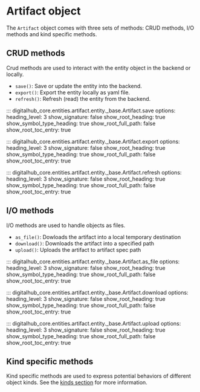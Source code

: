 # Artifact object

The `Artifact` object comes with three sets of methods: CRUD methods, I/O methods and kind specific methods.

## CRUD methods

Crud methods are used to interact with the entity object in the backend or locally.

- `save()`: Save or update the entity into the backend.
- `export()`: Export the entity locally as yaml file.
- `refresh()`: Refresh (read) the entity from the backend.

::: digitalhub_core.entities.artifact.entity._base.Artifact.save
    options:
        heading_level: 3
        show_signature: false
        show_root_heading: true
        show_symbol_type_heading: true
        show_root_full_path: false
        show_root_toc_entry: true

::: digitalhub_core.entities.artifact.entity._base.Artifact.export
    options:
        heading_level: 3
        show_signature: false
        show_root_heading: true
        show_symbol_type_heading: true
        show_root_full_path: false
        show_root_toc_entry: true

::: digitalhub_core.entities.artifact.entity._base.Artifact.refresh
    options:
        heading_level: 3
        show_signature: false
        show_root_heading: true
        show_symbol_type_heading: true
        show_root_full_path: false
        show_root_toc_entry: true

## I/O methods

I/O methods are used to handle objects as files.

- `as_file()`: Dowloads the artifact into a local temporary destination
- `download()`: Downloads the artifact into a specified path
- `upload()`: Uploads the artifact to artifact spec path

::: digitalhub_core.entities.artifact.entity._base.Artifact.as_file
    options:
        heading_level: 3
        show_signature: false
        show_root_heading: true
        show_symbol_type_heading: true
        show_root_full_path: false
        show_root_toc_entry: true

::: digitalhub_core.entities.artifact.entity._base.Artifact.download
    options:
        heading_level: 3
        show_signature: false
        show_root_heading: true
        show_symbol_type_heading: true
        show_root_full_path: false
        show_root_toc_entry: true

::: digitalhub_core.entities.artifact.entity._base.Artifact.upload
    options:
        heading_level: 3
        show_signature: false
        show_root_heading: true
        show_symbol_type_heading: true
        show_root_full_path: false
        show_root_toc_entry: true

## Kind specific methods

Kind specific methods are used to express potential behaviors of different object kinds.
See the [kinds section](kinds.md) for more information.
